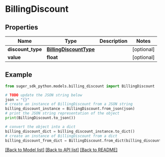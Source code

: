 # BillingDiscount


## Properties

Name | Type | Description | Notes
------------ | ------------- | ------------- | -------------
**discount_type** | [**BillingDiscountType**](BillingDiscountType.md) |  | [optional] 
**value** | **float** |  | [optional] 

## Example

```python
from suger_sdk_python.models.billing_discount import BillingDiscount

# TODO update the JSON string below
json = "{}"
# create an instance of BillingDiscount from a JSON string
billing_discount_instance = BillingDiscount.from_json(json)
# print the JSON string representation of the object
print(BillingDiscount.to_json())

# convert the object into a dict
billing_discount_dict = billing_discount_instance.to_dict()
# create an instance of BillingDiscount from a dict
billing_discount_from_dict = BillingDiscount.from_dict(billing_discount_dict)
```
[[Back to Model list]](../README.md#documentation-for-models) [[Back to API list]](../README.md#documentation-for-api-endpoints) [[Back to README]](../README.md)



